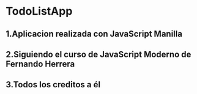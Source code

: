 # TodoListApp

## 1.Aplicacion realizada con JavaScript Manilla
## 2.Siguiendo el curso de JavaScript Moderno de Fernando Herrera
## 3.Todos los creditos a él

